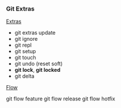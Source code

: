### Git Extras

[Extras](https://github.com/tj/git-extras/wiki/Commands)

- git extras update
- git ignore
- git repl
- git setup
- git touch
- git undo (reset soft)
- **git lock**, **git locked**
- git delta

[Flow](https://github.com/nvie/gitflow)

git flow feature
git flow release
git flow hotfix
